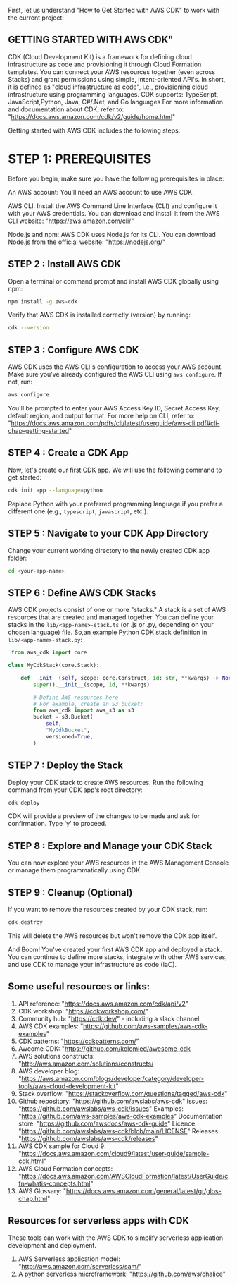 First, let us understand "How to Get Started with AWS CDK" to work with the current project:

## GETTING STARTED WITH AWS CDK"
CDK (Cloud Development Kit) is a framework for defining cloud infrastructure as code and provisioning it through Cloud Formation templates. You can connect your AWS resources together (even across Stacks) and grant permissions using simple, intent-oriented API's. In short, it is defined as "cloud infrastructure as code", i.e., provisioning cloud infrastructure using programming languages. CDK supports: TypeScript, JavaScript,Python, Java, C#/.Net, and Go languages
For more information and documentation about CDK, refer to: "https://docs.aws.amazon.com/cdk/v2/guide/home.html"

Getting started with AWS CDK includes the following steps:

# STEP 1: PREREQUISITES

Before you begin, make sure you have the following prerequisites in place:

An AWS account: You'll need an AWS account to use AWS CDK.

AWS CLI: Install the AWS Command Line Interface (CLI) and configure it with your AWS credentials. You can download and install it from the AWS CLI website: "https://aws.amazon.com/cli/"

Node.js and npm: AWS CDK uses Node.js for its CLI. You can download Node.js from the official website: "https://nodejs.org/"

## STEP 2 : Install AWS CDK

Open a terminal or command prompt and install AWS CDK globally using npm:
```bash
npm install -g aws-cdk
```
Verify that AWS CDK is installed correctly (version) by running:
```bash
cdk --version
```
## STEP 3 : Configure AWS CDK
AWS CDK uses the AWS CLI's configuration to access your AWS account. Make sure you've already configured the AWS CLI using `aws configure`. If not, run:
```bash
aws configure
```
You'll be prompted to enter your AWS Access Key ID, Secret Access Key, default region, and output format. For more help on CLI, refer to: "https://docs.aws.amazon.com/pdfs/cli/latest/userguide/aws-cli.pdf#cli-chap-getting-started"

## STEP 4 : Create a CDK App
Now, let's create our first CDK app. We will use the following command to get started:
```bash
cdk init app --language=python
```
Replace Python with your preferred programming language if you prefer a different one (e.g., `typescript`, `javascript`, etc.).

## STEP 5 : Navigate to your CDK App Directory
Change your current working directory to the newly created CDK app folder:
```bash
cd <your-app-name>
```
## STEP 6 : Define AWS CDK Stacks
AWS CDK projects consist of one or more "stacks." A stack is a set of AWS resources that are created and managed together. You can define your stacks in the `lib/<app-name>-stack.ts` (or .js or .py, depending on your chosen language) file. So,an example Python CDK stack definition in `lib/<app-name>-stack.py`:
```python
 from aws_cdk import core

class MyCdkStack(core.Stack):

    def __init__(self, scope: core.Construct, id: str, **kwargs) -> None:
        super().__init__(scope, id, **kwargs)

        # Define AWS resources here
        # For example, create an S3 bucket:
        from aws_cdk import aws_s3 as s3
        bucket = s3.Bucket(
            self,
            "MyCdkBucket",
            versioned=True,
        )
```
## STEP 7 : Deploy the Stack
Deploy your CDK stack to create AWS resources. Run the following command from your CDK app's root directory:
```bash
cdk deploy
```
CDK will provide a preview of the changes to be made and ask for confirmation. Type 'y' to proceed.

## STEP 8 : Explore and Manage your CDK Stack
You can now explore your AWS resources in the AWS Management Console or manage them programmatically using CDK.

## STEP 9 : Cleanup (Optional)
If you want to remove the resources created by your CDK stack, run:
```bash
cdk destroy
```
This will delete the AWS resources but won't remove the CDK app itself.

And Boom! You've created your first AWS CDK app and deployed a stack. You can continue to define more stacks, integrate with other AWS services, and use CDK to manage your infrastructure as code (IaC).


## Some useful resources or links:
1. API reference:                  "https://docs.aws.amazon.com/cdk/api/v2"
2. CDK workshop:                   "https://cdkworkshop.com/"
3. Community hub:                  "https://cdk.dev/" - including a slack channel
4. AWS CDK examples:               "https://github.com/aws-samples/aws-cdk-examples"
5. CDK patterns:                   "https://cdkpatterns.com/"
6. Aweome CDK:                     "https://github.com/kolomied/awesome-cdk
7. AWS solutions constructs:       "http://aws.amazon.com/solutions/constructs/
8. AWS developer blog:             "https://aws.amazon.com/blogs/developer/category/developer-tools/aws-cloud-development-kit"
9. Stack overflow:                 "https://stackoverflow.com/questions/tagged/aws-cdk"
10. Github repository:             "https://github.com/awslabs/aws-cdk"
    Issues:                        "https://github.com/awslabs/aws-cdk/issues"
    Examples:                      "https://github.com/aws-samples/aws-cdk-examples"
    Documentation store:           "https://github.com/awsdocs/aws-cdk-guide"
    Licence:                       "https://github.com/awslabs/aws-cdk/blob/main/LICENSE"
    Releases:                      "https://github.com/awslabs/aws-cdk/releases"
11. AWS CDK sample for Cloud 9:    "https://docs.aws.amazon.com/cloud9/latest/user-guide/sample-cdk.html"
12. AWS Cloud Formation concepts:  "https://docs.aws.amazon.com/AWSCloudFormation/latest/UserGuide/cfn-whatis-concepts.html"
13. AWS Glossary:                  "https://docs.aws.amazon.com/general/latest/gr/glos-chap.html"

## Resources for serverless apps with CDK
These tools can work with the AWS CDK to simplify serverless application development and deployment.
1. AWS Serverless application model:   "http://aws.amazon.com/serverless/sam/"
2. A python serverless microframework: "https://github.com/aws/chalice"



 








